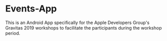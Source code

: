 # Events-App
This is an Android App specifically for the Apple Developers Group's Gravitas 2019 workshops to facilitate the participants during the workshop period.
